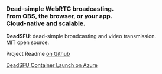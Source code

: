  



 <!-- model:  https://github.com/typesense/typesense -->


### Dead-simple WebRTC broadcasting.<br>From OBS, the browser, or your app.<br>Cloud-native and scalable. <!-- omit in toc -->


**DeadSFU**: dead-simple broadcasting and video transmission.  
MIT open source.



Project Readme [on Github](https://github.com/x186k/deadsfu#readme)

[DeadSFU Container Launch on Azure](/azure.container.cli)  


